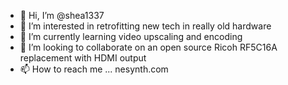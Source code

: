 - 👋 Hi, I’m @shea1337
- 👀 I’m interested in retrofitting new tech in really old hardware
- 🌱 I’m currently learning video upscaling and encoding
- 💞️ I’m looking to collaborate on an open source Ricoh RF5C16A replacement with HDMI output
- 📫 How to reach me ... nesynth.com

<!---
shea1337/shea1337 is a ✨ special ✨ repository because its `README.md` (this file) appears on your GitHub profile.
You can click the Preview link to take a look at your changes.
--->
